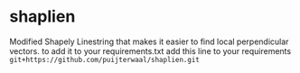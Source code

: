 # shaplien
Modified Shapely Linestring that makes it easier to find local perpendicular vectors.
to add it to your requirements.txt add this line to your requirements
`git+https://github.com/puijterwaal/shaplien.git`
